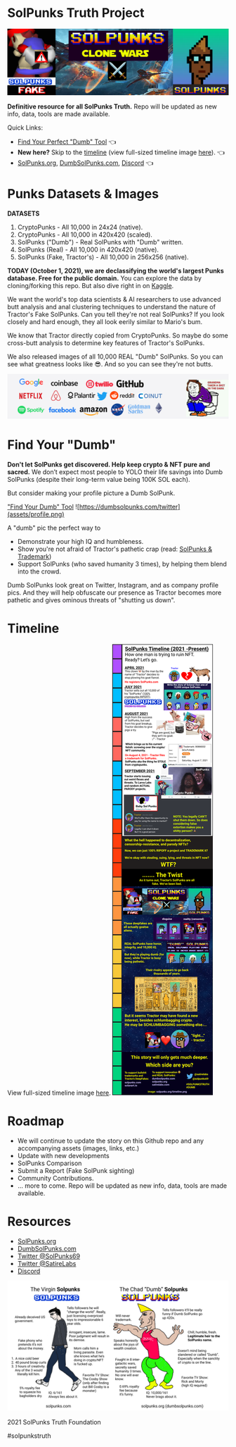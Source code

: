 # SolPunks Truth Project
![SolPunks: Clone Wars](assets/github-header.png)

**Definitive resource for all SolPunks Truth.** Repo will be updated as new info, data, tools are made available.

Quick Links:
- [Find Your Perfect "Dumb" Tool](https://dumbsolpunks.com/profile) 👈
- **New here?** Skip to the [timeline](#timeline) (view full-sized timeline image [here](https://github.com/solpunks69/SolPunks-Truth-Project/blob/master/assets/timeline.png?raw=true)). 👈
- [SolPunks.org](https://dumbsolpunks.com), [DumbSolPunks.com](https://dumbsolpunks.com), [Discord](https://discord.gg/j5EUfCEb37) 👈

# Punks Datasets & Images
**DATASETS**
1. CryptoPunks - All 10,000 in 24x24 (native).
2. CryptoPunks - All 10,000 in 420x420 (scaled). 
4. SolPunks ("Dumb") - Real SolPunks with "Dumb" written.
3. SolPunks (Real) - All 10,000 in 420x420 (native).
1. SolPunks (Fake, Tractor's) - All 10,000 in 256x256 (native).


**TODAY (October 1, 2021), we are declassifying the world's largest Punks database. Free for the public domain.**
You can explore the data by cloning/forking this repo. But also dive right in on [Kaggle](https://www.kaggle.com/solpunks/datasets).

We want the world's top data scientists & AI researchers to use advanced butt analysis and anal clustering techniques to understand the nature of Tractor's Fake SolPunks.
Can you tell they're not real SolPunks?
If you look closely and hard enough, they all look eerily similar to Mario's bum.

We know that Tractor directly copied from CryptoPunks. So maybe do some cross-butt analysis to determine key features of Tractor's SolPunks.

We also released images of all 10,000 REAL "Dumb" SolPunks. So you can see what greatness looks like 😎. And so you can see they're not butts.

![Our Partners](assets/brand-support.png)

# Find Your "Dumb"
**Don't let SolPunks get discovered. Help keep crypto & NFT pure and sacred.**
We don’t expect most people to YOLO their life savings into Dumb SolPunks (despite their long-term value being 100K SOL each).

But consider making your profile picture a Dumb SolPunk.

["Find Your Dumb" Tool](https://dumbsolpunks.com/twitter)
![https://dumbsolpunks.com/twitter](assets/profile.png)

A "dumb" pic the perfect way to
- Demonstrate your high IQ and humbleness.
- Show you're not afraid of Tractor's pathetic crap (read: [SolPunks & Trademark](https://satirelabs.medium.com/someone-is-trying-to-trademark-cryptopunks-and-its-not-larva-labs-dab0a46e6432))
- Support SolPunks (who saved humanity 3 times), by helping them blend into the crowd.

Dumb SolPunks look great on Twitter, Instagram, and as company profile pics. And they will help obfuscate our presence as Tractor becomes more pathetic and gives ominous threats of "shutting us down".

# Timeline
View full-sized timeline image [here](https://github.com/solpunks69/SolPunks-Truth-Project/blob/main/assets/timeline.png?raw=true).
![SolPunks: Clone Wars](assets/timeline.png)

# Roadmap
- We will continue to update the story on this Github repo and any accompanying assets (images, links, etc.)
- Update with new developments
- SolPunks Comparison
- Submit a Report (Fake SolPunk sighting)
- Community Contributions.
- ... more to come.
Repo will be updated as new info, data, tools are made available.

# Resources
- [SolPunks.org](https://dumbsolpunks.com)
- [DumbSolPunks.com](https://dumbsolpunks.com)
- [Twitter @SolPunks69](https://twitter.com/solpunks69)
- [Twitter @SatireLabs](https://twitter.com/satirelabs)
- [Discord](https://discord.gg/j5EUfCEb37)

![SolPunks: Clone Wars](assets/virgin-chad-solpunks.png)

2021 SolPunks Truth Foundation

#solpunkstruth
